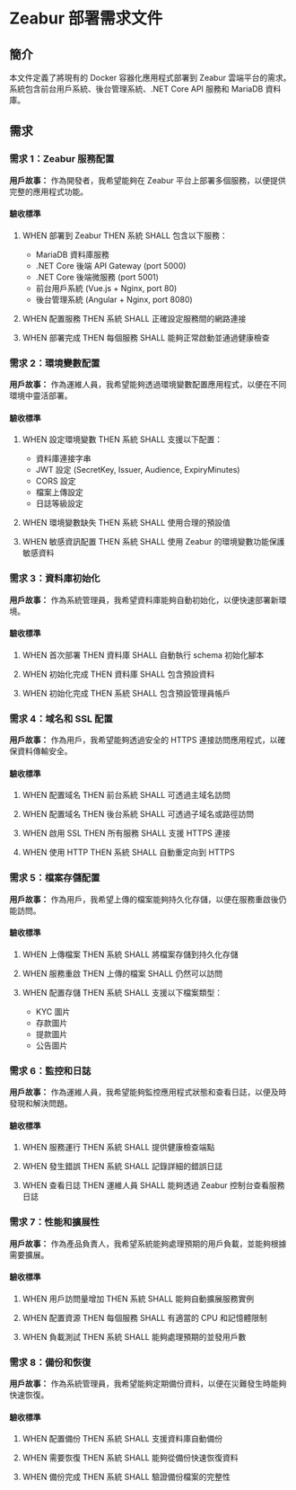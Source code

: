 # Zeabur 部署需求文件

## 簡介

本文件定義了將現有的 Docker 容器化應用程式部署到 Zeabur 雲端平台的需求。系統包含前台用戶系統、後台管理系統、.NET Core API 服務和 MariaDB 資料庫。

## 需求

### 需求 1：Zeabur 服務配置

**用戶故事：** 作為開發者，我希望能夠在 Zeabur 平台上部署多個服務，以便提供完整的應用程式功能。

#### 驗收標準

1. WHEN 部署到 Zeabur THEN 系統 SHALL 包含以下服務：
   - MariaDB 資料庫服務
   - .NET Core 後端 API Gateway (port 5000)
   - .NET Core 後端微服務 (port 5001)
   - 前台用戶系統 (Vue.js + Nginx, port 80)
   - 後台管理系統 (Angular + Nginx, port 8080)

2. WHEN 配置服務 THEN 系統 SHALL 正確設定服務間的網路連接

3. WHEN 部署完成 THEN 每個服務 SHALL 能夠正常啟動並通過健康檢查

### 需求 2：環境變數配置

**用戶故事：** 作為運維人員，我希望能夠透過環境變數配置應用程式，以便在不同環境中靈活部署。

#### 驗收標準

1. WHEN 設定環境變數 THEN 系統 SHALL 支援以下配置：
   - 資料庫連接字串
   - JWT 設定 (SecretKey, Issuer, Audience, ExpiryMinutes)
   - CORS 設定
   - 檔案上傳設定
   - 日誌等級設定

2. WHEN 環境變數缺失 THEN 系統 SHALL 使用合理的預設值

3. WHEN 敏感資訊配置 THEN 系統 SHALL 使用 Zeabur 的環境變數功能保護敏感資料

### 需求 3：資料庫初始化

**用戶故事：** 作為系統管理員，我希望資料庫能夠自動初始化，以便快速部署新環境。

#### 驗收標準

1. WHEN 首次部署 THEN 資料庫 SHALL 自動執行 schema 初始化腳本

2. WHEN 初始化完成 THEN 資料庫 SHALL 包含預設資料

3. WHEN 初始化完成 THEN 系統 SHALL 包含預設管理員帳戶

### 需求 4：域名和 SSL 配置

**用戶故事：** 作為用戶，我希望能夠透過安全的 HTTPS 連接訪問應用程式，以確保資料傳輸安全。

#### 驗收標準

1. WHEN 配置域名 THEN 前台系統 SHALL 可透過主域名訪問

2. WHEN 配置域名 THEN 後台系統 SHALL 可透過子域名或路徑訪問

3. WHEN 啟用 SSL THEN 所有服務 SHALL 支援 HTTPS 連接

4. WHEN 使用 HTTP THEN 系統 SHALL 自動重定向到 HTTPS

### 需求 5：檔案存儲配置

**用戶故事：** 作為用戶，我希望上傳的檔案能夠持久化存儲，以便在服務重啟後仍能訪問。

#### 驗收標準

1. WHEN 上傳檔案 THEN 系統 SHALL 將檔案存儲到持久化存儲

2. WHEN 服務重啟 THEN 上傳的檔案 SHALL 仍然可以訪問

3. WHEN 配置存儲 THEN 系統 SHALL 支援以下檔案類型：
   - KYC 圖片
   - 存款圖片
   - 提款圖片
   - 公告圖片

### 需求 6：監控和日誌

**用戶故事：** 作為運維人員，我希望能夠監控應用程式狀態和查看日誌，以便及時發現和解決問題。

#### 驗收標準

1. WHEN 服務運行 THEN 系統 SHALL 提供健康檢查端點

2. WHEN 發生錯誤 THEN 系統 SHALL 記錄詳細的錯誤日誌

3. WHEN 查看日誌 THEN 運維人員 SHALL 能夠透過 Zeabur 控制台查看服務日誌

### 需求 7：性能和擴展性

**用戶故事：** 作為產品負責人，我希望系統能夠處理預期的用戶負載，並能夠根據需要擴展。

#### 驗收標準

1. WHEN 用戶訪問量增加 THEN 系統 SHALL 能夠自動擴展服務實例

2. WHEN 配置資源 THEN 每個服務 SHALL 有適當的 CPU 和記憶體限制

3. WHEN 負載測試 THEN 系統 SHALL 能夠處理預期的並發用戶數

### 需求 8：備份和恢復

**用戶故事：** 作為系統管理員，我希望能夠定期備份資料，以便在災難發生時能夠快速恢復。

#### 驗收標準

1. WHEN 配置備份 THEN 系統 SHALL 支援資料庫自動備份

2. WHEN 需要恢復 THEN 系統 SHALL 能夠從備份快速恢復資料

3. WHEN 備份完成 THEN 系統 SHALL 驗證備份檔案的完整性